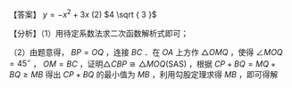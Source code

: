 【答案】 $y = - x ^ { 2 } + 3 x$ (2) $4 \sqrt { 3 }$

【分析】（1）用待定系数法求二次函数解析式即可；

（2）由题意得， $B P = O Q$ ，连接 $B C$ ．在 $O A$ 上方作 ${ \triangle } O M Q$ ，使得 $\angle M O Q = 4 5 ^ { \circ }$ ， $O M = B C$ ，证明$\triangle C B P { \cong } \triangle M O Q ( \mathrm { S A S } )$ ，根据 $C P + B Q = M Q + B Q \geq M B$ 得出 $C P + B Q$ 的最小值为 $M B$ ，利用勾股定理求得 $M B$ ，即可得解
